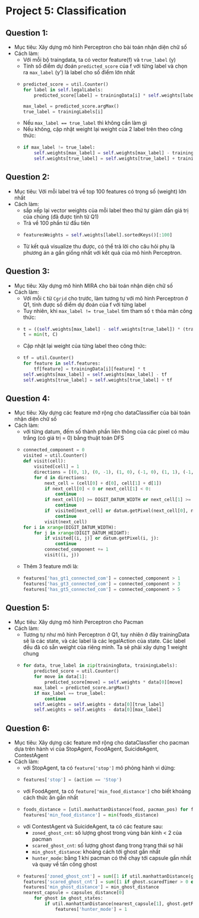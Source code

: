 Project 5: Classification
=============================

## Question 1:
+ Mục tiêu: Xây dựng mô hình Perceptron cho bài toán nhận diện chữ số
+ Cách làm:
  + Với mỗi bộ traingdata, ta có vector feature(f) và `true_label` (y)
  + Tính số điểm dự đoán `predicted_score` của f với từng label và chọn ra `max_label` (y') là label cho số điểm lớn nhất
  + 
    ```python
    predicted_score = util.Counter()
    for label in self.legalLabels:
        predicted_score[label] = trainingData[i] * self.weights[label]

    max_label = predicted_score.argMax()
    true_label = trainingLabels[i]
    ```
  + Nếu `max_label == true_label` thì không cần làm gì
  + Nếu không, cập nhật weight lại weight của 2 label trên theo công thức:
  + 
    ```python
    if max_label != true_label:
        self.weights[max_label] = self.weights[max_label] - trainingData[i]
        self.weights[true_label] = self.weights[true_label] + trainingData[i]
    ```

## Question 2:
+ Mục tiêu: Với mỗi label trả về top 100 features có trọng số (weight) lớn nhất
+ Cách làm:
  + sắp xếp lại vector weights của mỗi label theo thứ tự giảm dần giá trị của chúng (đã được tính từ Q1)
  + Trả về 100 phần từ đầu tiên
  + 
    ```python
    featuresWeights = self.weights[label].sortedKeys()[:100]
    ```
  + Từ kết quả visualize thu được, có thể trả lời cho câu hỏi phụ là phương án a gần giống nhất với kết quả của mô hình Perceptron.

## Question 3:
+ Mục tiêu: Xây dựng mô hình MIRA cho bài toán nhận diện chữ số
+ Cách làm:
  + Với mỗi `C` từ `Cgrid` cho trước, làm tương tự với mô hình Perceptron ở Q1, tính được số điểm dự đoán của f với từng label
  + Tuy nhiên, khi `max_label != true_label` tìm tham số `t` thỏa mãn công thức:
  + 
    ```python
    t = ((self.weights[max_label] - self.weights[true_label]) * (trainingData[i]) + 1.0) / (trainingData[i] * trainingData[i] * 2)
    t = min(t, C)
    ```
  + Cập nhật lại weight của từng label theo công thức:
  + 
    ```python
    tf = util.Counter()
    for feature in self.features:
        tf[feature] = trainingData[i][feature] * t
    self.weights[max_label] = self.weights[max_label] - tf
    self.weights[true_label] = self.weights[true_label] + tf
    ```

## Question 4:
+ Mục tiêu: Xây dựng các feature mở rộng cho dataClassifier của bài toán nhận diện chữ số
+ Cách làm:
  + với từng datum, đếm số thành phần liên thông của các pixel có màu trắng (có giá trị = 0) bằng thuật toán DFS
  + 
    ```python
    connected_component = 0
    visited = util.Counter()
    def visit(cell):
        visited[cell] = 1
        directions = [(0, 1), (0, -1), (1, 0), (-1, 0), (1, 1), (-1, -1), (-1, 1), (1, -1)]
        for d in directions:
            next_cell = (cell[0] + d[0], cell[1] + d[1])
            if next_cell[0] < 0 or next_cell[1] < 0:
                continue 
            if next_cell[0] >= DIGIT_DATUM_WIDTH or next_cell[1] >= DIGIT_DATUM_HEIGHT:
                continue
            if  visited[next_cell] or datum.getPixel(next_cell[0], next_cell[1]):
                continue
            visit(next_cell)
    for i in xrange(DIGIT_DATUM_WIDTH):
        for j in xrange(DIGIT_DATUM_HEIGHT):
            if visited[(i, j)] or datum.getPixel(i, j):
                continue
            connected_component += 1
            visit((i, j))
    ```
  + Thêm 3 feature mới là:
  + 
    ```python
    features['has_gt1_connected_com'] = connected_component > 1
    features['has_gt3_connected_com'] = connected_component > 3
    features['has_gt5_connected_com'] = connected_component > 5
    ```

## Question 5:
+ Mục tiêu: Xây dựng mô hình Perceptron cho Pacman
+ Cách làm:
  + Tương tự như mô hình Perceptron ở Q1, tuy nhiên ở đây trainingData sẽ là các state, và các label là các legalAction của state. Các label đều đã có sẵn weight của riêng mình. Ta sẽ phải xây dựng 1 weight chung
  + 
    ```python
    for data, true_label in zip(trainingData, trainingLabels):
        predicted_score = util.Counter()    
        for move in data[1]:
            predicted_score[move] = self.weights * data[0][move]
        max_label = predicted_score.argMax()
        if max_label == true_label:
            continue
        self.weights = self.weights + data[0][true_label]
        self.weights = self.weights - data[0][max_label]
    ```

## Question 6:
+ Mục tiêu: Xây dựng các feature mở rộng cho dataClassfier cho pacman dựa trên hành vi của StopAgent, FoodAgent, SuicideAgent, ContestAgent
+ Cách làm:
  + với StopAgent, ta có `feature['stop']` mô phỏng hành vi dừng:
  + 
    ```python
    features['stop'] = (action == 'Stop')
    ```
  + với FoodAgent, ta có `feature['min_food_distance']` cho biết khoảng cách thức ăn gần nhất
  + 
    ```python
    foods_distance = [util.manhattanDistance(food, pacman_pos) for food in foods]
    features['min_food_distance'] = min(foods_distance)
    ```
  + với ContestAgent và SuicideAgent, ta có các feature sau:
    + `zoned_ghost_cnt`: sô lượng ghost trong vùng bán kính < 2 của pacman
    + `scared_ghost_cnt`: số lượng ghost đang trong trạng thái sợ hãi
    + `min_ghost_distance`: khoảng cách tới ghost gần nhất
    + `hunter_mode`: bằng 1 khi pacman có thể chạy tới capsule gần nhất và quay về tấn công ghost
  + 
    ```python
    features['zoned_ghost_cnt'] = sum([1 if util.manhattanDistance(ghost.getPosition(), pacman_pos) < 2 else 0 for ghost in ghost_states])
    features['scared_ghost_cnt'] = sum([1 if ghost.scaredTimer > 0 else 0 for ghost in ghost_states])
    features['min_ghost_distance'] = min_ghost_distance
    nearest_capsule = capsules_distance[0]
        for ghost in ghost_states:
            if util.manhattanDistance(nearest_capsule[1], ghost.getPosition()) + nearest_capsule[0] <= ghost.scaredTimer:
                features['hunter_mode'] = 1
    ```